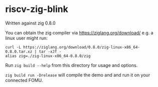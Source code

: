 # riscv-zig-blink

Written against zig 0.8.0

You can obtain the zig compiler via https://ziglang.org/download/
e.g. a linux user might run:
```
curl -L https://ziglang.org/download/0.8.0/zig-linux-x86_64-0.8.0.tar.xz | tar -xJf -
alias zig=./zig-linux-x86_64-0.8.0/zig
```

Run `zig build --help` from this directory for usage and options.

`zig build run -Drelease` will compile the demo and and run it on your connected FOMU.
